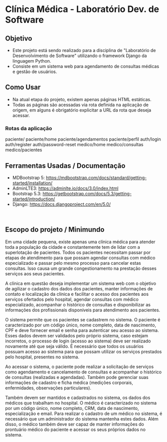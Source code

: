 # Clínica Médica - Laboratório Dev. de Software

##  Objetivo
- Este projeto está sendo realizado para a disciplina de "Laboratório de Desenvolvimento de Software" utilizando o framework Django da linguagem Python.
- Consiste em um sistema web para agendamento de consultas médicas e gestão de usuários.

## Como Usar
- Na atual etapa do projeto, existem apenas páginas HTML estáticas.
- Todas as páginas são acessadas via rota definida na aplicação de origem, em alguns é obrigatório explicitar a URL da rota que deseja acessar.

### Rotas da aplicação

paciente/
paciente/home
paciente/agendamentos
paciente/perfil
auth/login
auth/register
auth/password-reset
medico/home
medico/consultas
medico/pacientes

## Ferramentas Usadas / Documentação
 
- MDBootstrap 5: https://mdbootstrap.com/docs/standard/getting-started/installation/
- AdminLTE3: https://adminlte.io/docs/3.0/index.html
- Bootstrap 5.3: https://getbootstrap.com/docs/5.3/getting-started/introduction/
- Django: https://docs.djangoproject.com/en/5.0/
</br>

## Escopo do projeto / Minimundo

 Em uma cidade pequena, existe apenas uma clínica médica para atender toda a população da cidade e constantemente tem de lidar com a superlotação de pacientes. Todos os pacientes necessitam passar por etapas de atendimento para que possam agendar consultas com médico especializado e passar pelo mesmo processo para cancelar estas consultas. Isso causa um grande congestionamento na    prestação desses serviços aos seus pacientes.

A clínica em questão deseja implementar um sistema web com o objetivo de agilizar  o cadastro dos dados dos pacientes, manter informações de contato e localização da clínica e facilitar o acesso dos pacientes aos serviços ofertados pelo hospital, agendar consultas com médico especializado, acompanhar o histórico de consultas e disponibilizar as informações dos profissionais disponíveis para atendimento aos pacientes.

O sistema permite que os pacientes se cadastrem no sistema. O paciente é caracterizado por um código único, nome completo, data de nascimento, CPF e deve fornecer email e senha para autenticar seu acesso ao sistema. Esses dados devem ser validados pelo próprio sistema, caso estejam incorretos, o processo de login (acesso ao sistema) deve ser realizado novamente até que seja válido. É necessário que todos os usuários possuam acesso ao sistema para que possam utilizar os serviços prestados pelo hospital, presentes no sistema. 

Ao acessar o sistema, o paciente pode realizar a solicitação de serviços como agendamento e cancelamento de consultas e acompanhar o histórico de consultas (realizadas e agendadas). Também pode gerenciar suas informações de cadastro e ficha médica (medições corporais, enfermidades, observações particulares).

Também devem ser mantidos e cadastrados no sistema, os dados dos médicos que trabalham no hospital. O médico é caracterizado no sistema por um código único, nome completo, CRM, data de nascimento, especialização e email. Para realizar o cadastro de um médico no sistema, é necessário que um administrador do sistema mantenha estes dados. Além disso, o médico também deve ser capaz de manter informações do prontuário médico do paciente e acessar os seus próprios dados no sistema.
